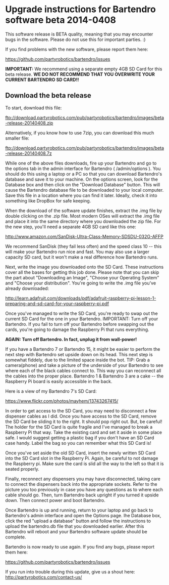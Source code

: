 Upgrade instructions for Bartendro software beta 2014-0408
==========================================================

This software release is BETA quality, meaning that you may encounter bugs in the software.
Please do not use this for important parties. :)

If you find problems with the new software, please report them here:

   https://github.com/partyrobotics/bartendro/issues

**IMPORTANT:** We recommend using a separate empty 4GB SD Card for this beta release. **WE DO NOT
RECOMMEND THAT YOU OVERWRITE YOUR CURRENT BARTENDRO SD CARD!!**

Download the beta release
-------------------------

To start, download this file:

ftp://download.partyrobotics.com/pub/partyrobotics/bartendro/images/beta-release-20140408.zip

Alternatively, if you know how to use 7zip, you can download this much smaller file:

ftp://download.partyrobotics.com/pub/partyrobotics/bartendro/images/beta-release-20140408.7z

While one of the above files downloads, fire up your Bartendro and go to the options tab
in the admin interface for Bartendro ( /admin/options ). You should do this using a laptop or a PC
so that you can download Bartendro's database and save it to your machine. On the options
screen, look for the Database box and then click on the "Download Database" button. This will cause
the Bartendro database file to be downloaded to your local computer. Save this file in a location
where you can find it later. Ideally, check it into something like DropBox for safe keeping.

When the download of the software update finishes, extract the .img file by double clicking on
the .zip file. Most modern OSes will extract the .img file and place it into the same directory
where you downloaded the zip file. For the new step, you'll need a separate 4GB SD card like
this one:

http://www.amazon.com/SanDisk-Ultra-Class-Memory-SDSDU-032G-AFFP

We recommend SanDisk (they fail less often) and the speed class 10 -- this will make your Bartendro
run nice and fast. You may also use a larger capacity SD card, but it won't make a real difference 
how Bartendro runs.

Next, write the image you downloaded onto the SD Card. These instructions cover all the bases for
getting this job done. Please note that you can skip the part about "Downloading an Image", "Choose
your Operating System" and "Choose your distribution". You're going to write the .img file you've 
already downloaded:

http://learn.adafruit.com/downloads/pdf/adafruit-raspberry-pi-lesson-1-preparing-and-sd-card-for-your-raspberry-pi.pdf

Once you've managed to write the SD Card, you're ready to swap out the current SD Card for the one
in your Bartendro. IMPORTANT: Turn off your Bartendro. If you fail to turn off your Bartendro before
swapping out the cards, you're going to damage the Raspberry Pi that runs everything. 

**AGAIN: Turn off Bartendro. In fact, unplug it from wall-power!**

If you have a Bartendro 7 or Bartendro 15, it might be easier to perform the next step with Bartendro
set upside down on its head. This next step is somewhat fiddely, due to the limited space inside the
bot.  TIP: Grab a camera(phone) and take a picture of the underside of your Bartendro to see where
each of the black cables connect to. This way you can reconnect all the cables into the proper place.
Bartendro 1 & Bartendro 3 are a cake -- the Raspberry Pi board is easily accessible in the back.

Here is a view of my Bartendro 7's SD Card:

https://www.flickr.com/photos/mayhem/13743267415/

In order to get access to the SD Card, you may need to disconnect a few dispenser cables as I did. Once
you have access to the SD Card, remove the SD Card be sliding it to the right. It should pop right out. But,
be careful! The holder for the SD Card is quite fragile and I've managed to break a Raspberry Pi that way.
Take the existing card and set it aside in some place safe. I would suggest getting a plastic bag if you
don't have an SD Card case handy. Label the bag so you can remember what this SD Card is!

Once you've set aside the old SD Card, insert the newly written SD Card into the SD Card slot in the Raspberry
Pi. Again, be careful to not damage the Raspberry pi. Make sure the card is slid all the way to the left
so that it is seated properly.

Finally, reconnect any dispensers you may have disconnected, taking care to connect the dispensers
back into the appropriate sockets. Refer to the picture you too previously in case you have any questions
as to where each cable should go. Then, turn Bartendro back upright if you turned it upside down. Then connect 
power and boot Bartendro. 

Once Bartendro is up and running, return to your laptop and go back to Bartendro's admin interface and open
the Options page. Ihe Database box, click the red "upload a database" button and follow the instructions to
upload the bartendro.db file that you downloaded earlier. After this Bartendro will reboot and your Bartendro
software update should be complete.

Bartendro is now ready to use again. If you find any bugs, please report them here:

https://github.com/partyrobotics/bartendro/issues

If you run into trouble during this update, give us a shout here: http://partyrobotics.com/contact-us/
